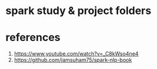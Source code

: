 # spark study & project folders
# references
1. https://www.youtube.com/watch?v=_C8kWso4ne4
2. https://github.com/jamsuham75/spark-nlp-book

